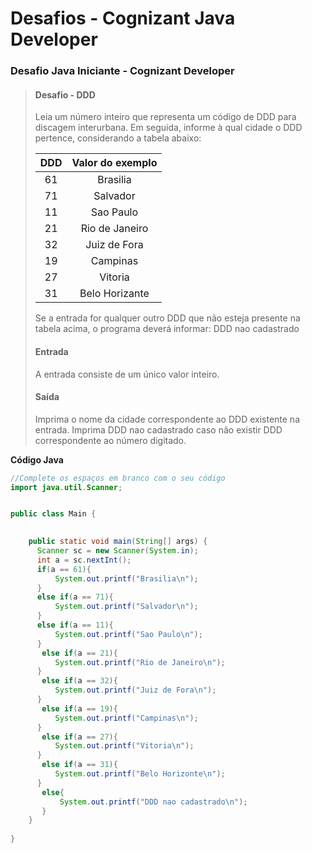 # Desafios - Cognizant Java Developer

### Desafio Java Iniciante - Cognizant Developer
> #### Desafio - DDD
>
> Leia um número inteiro que representa um código de DDD para discagem interurbana. Em seguida, informe à qual cidade o DDD pertence, considerando a tabela abaixo:
>
> DDD   | Valor do exemplo
> :--: | :------:
> 61 | Brasilia
> 71 | Salvador
> 11 | Sao Paulo
> 21 | Rio de Janeiro
> 32 | Juiz de Fora
> 19 | Campinas
> 27 | Vitoria
> 31 | Belo Horizante
>
>Se a entrada for qualquer outro DDD que não esteja presente na tabela acima, o programa deverá informar:
DDD nao cadastrado
>
> #### Entrada
>A entrada consiste de um único valor inteiro.
>
> #### Saída
>Imprima o nome da cidade correspondente ao DDD existente na entrada. Imprima DDD nao cadastrado caso não existir DDD correspondente ao número digitado.

**Código Java**
~~~java
//Complete os espaços em branco com o seu código
import java.util.Scanner;


public class Main {

 
    public static void main(String[] args) {
      Scanner sc = new Scanner(System.in);
      int a = sc.nextInt();
      if(a == 61){
          System.out.printf("Brasilia\n");
      }
      else if(a == 71){
          System.out.printf("Salvador\n");
      }
      else if(a == 11){
          System.out.printf("Sao Paulo\n");
      }
       else if(a == 21){
          System.out.printf("Rio de Janeiro\n");
      }
       else if(a == 32){
          System.out.printf("Juiz de Fora\n");
      }
       else if(a == 19){
          System.out.printf("Campinas\n");
      }
       else if(a == 27){
          System.out.printf("Vitoria\n");
      }
       else if(a == 31){
          System.out.printf("Belo Horizonte\n");
      }
       else{
           System.out.printf("DDD nao cadastrado\n");
       }
    }
    
}
~~~